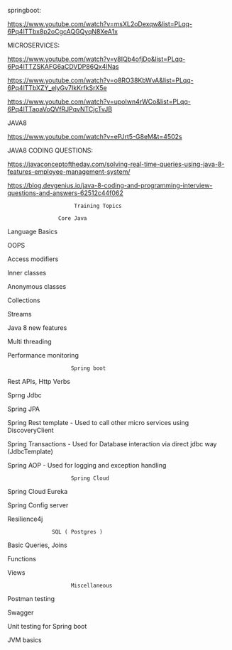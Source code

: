 springboot:

https://www.youtube.com/watch?v=msXL2oDexqw&list=PLqq-6Pq4lTTbx8p2oCgcAQGQyqN8XeA1x

MICROSERVICES:

https://www.youtube.com/watch?v=y8IQb4ofjDo&list=PLqq-6Pq4lTTZSKAFG6aCDVDP86Qx4lNas

https://www.youtube.com/watch?v=o8RO38KbWvA&list=PLqq-6Pq4lTTbXZY_elyGv7IkKrfkSrX5e

https://www.youtube.com/watch?v=upoIwn4rWCo&list=PLqq-6Pq4lTTaoaVoQVfRJPqvNTCjcTvJB

JAVA8

https://www.youtube.com/watch?v=ePJrt5-G8eM&t=4502s

JAVA8 CODING QUESTIONS:

https://javaconceptoftheday.com/solving-real-time-queries-using-java-8-features-employee-management-system/

https://blog.devgenius.io/java-8-coding-and-programming-interview-questions-and-answers-62512c44f062


						 Training Topics

					Core Java
		
Language Basics	

OOPS		

Access modifiers

Inner classes	

Anonymous classes
		
Collections		

Streams

Java 8 new features

Multi threading	

Performance monitoring	
		
						Spring boot
		
	
Rest APIs, Http Verbs

Sprng Jdbc	

Spring JPA	

Spring Rest template - Used to call other micro services using DiscoveryClient	

Spring Transactions - Used for Database interaction via direct jdbc way (JdbcTemplate)	

Spring AOP  - Used for logging and exception handling

						Spring Cloud
		
Spring Cloud	Eureka	

Spring Config server	

Resilience4j	

	
                  SQL ( Postgres )
		  
Basic Queries, Joins

Functions	

Views	


						Miscellaneous

Postman testing	

Swagger	

Unit testing for Spring boot	

JVM basics
		
